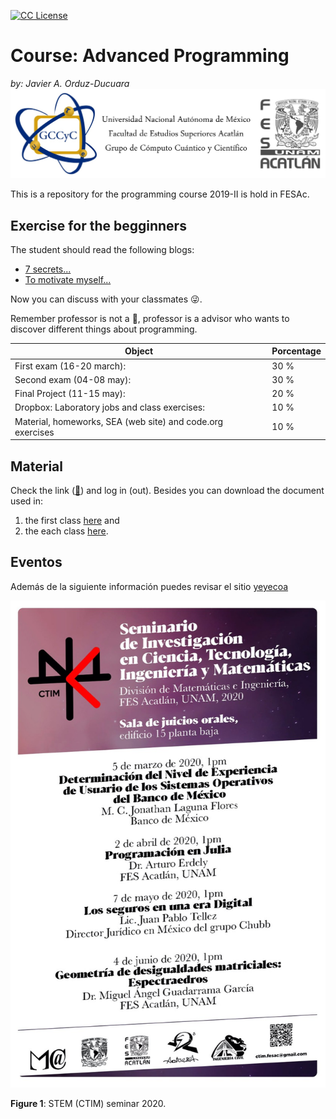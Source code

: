 <!-- badges -->
[license-badge]: https://img.shields.io/badge/Licencia-CC-orange
[license]: https://creativecommons.org/licenses/by-nc-sa/3.0/deed.es
[![CC License][license-badge]][license]

# Course: Advanced Programming
*by: Javier A. Orduz-Ducuara*
![width='80%'](figs/Header.jpg)

This is a repository for the programming course 2019-II is hold 
in FESAc. 


## Exercise for the begginners
The student should read the following blogs:
- [7 secrets...](https://www.codementor.io/codementorteam/7-secrets-to-staying-motivated-when-learning-to-code-a2dy7hqar) 
- [To motivate myself...](https://www.quora.com/What-can-I-do-to-motivate-myself-for-programming-regularly-for-4-6-hours)

Now you can discuss with your classmates :stuck_out_tongue_winking_eye:.


Remember professor is not a :cop:, professor is a advisor who wants to discover different things about 
programming.

   Object                                                         |  Porcentage  |
------------------------------------------------------------------| -------------|
  First exam (16-20 march):                 | 30 %         |
  Second exam (04-08 may):                 | 30 %         |
  Final Project (11-15 may):                        | 20 %         |
  Dropbox: Laboratory jobs and class exercises:                            | 10 %         |
  Material, homeworks, SEA (web site) and code.org exercises |10 %          |
  
## Material
Check the link ([:link:](http://sae.acatlan.unam.mx/)) and log in (out).
Besides you can download the document used in: 
1. the first class [here](https://www.dropbox.com/s/6h61y5tvjh5htqr/firstprgrmmng_II.pdf?dl=0) and 
2. the each class  [here](https://www.dropbox.com/s/nxp8bva28h9o0f8/prgrmmng_II.pdf?dl=0).



## Eventos
Además de la siguiente información puedes revisar el sitio [yeyecoa](http://www.yeyecoa.acatlan.unam.mx/)


![width='40%'](figs/CTIM2020I.jpeg)

**Figure 1**: STEM (CTIM) seminar 2020. 




<!---
## Homework (Section is building, the final version will be ready the monday at 9:00am)

Hi guys! In this part all of you will find the first homework. 

To start you have to read the next papers:
- Read the abstract and Introduction of this [paper](https://arxiv.org/pdf/1307.1719.pdf) (Identifying change patterns in software history)
- Read [The golden age of software architecture](https://ieeexplore.ieee.org/document/1605176/)
- Read the parts 1 and 2 of the [The History of Software Architecture - In the Eye of the Practitioner](https://arxiv.org/pdf/1806.04055.pdf)

Now you have to write a report (nice document!) about the importance and the impact of the software in the actual world. 
Print and bring the document next August 15th (wednesday) to discuss in the class. :+1: 

## Referencias
1. Ir [:link:](http://www.mis-algoritmos.com/)

--->
